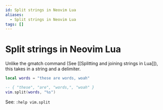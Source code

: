 ```yaml
---
id: Split strings in Neovim Lua
aliases:
  - Split strings in Neovim Lua
tags: []
---
```


# Split strings in Neovim Lua

Unlike the gmatch command (See [[Splitting and joining strings in Lua]]), this takes in a string and a delimiter.

```lua
local words = "these are words, woah"

-- { "these", "are", "words,", "woah" }
vim.split(words, "%s")
```

See: `:help vim.split`
